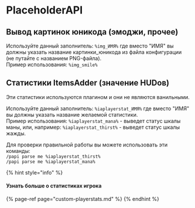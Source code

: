 # PlaceholderAPI

## Вывод картинок юникода \(эмоджи, прочее\)

Используйте данный заполнитель: `%img_ИМЯ%` где вместо "ИМЯ" вы должны указать название картинки\_юникода из файла конфигурации (не путайте с названием PNG-файла).  
Пример использования: `%img_smile%`

## Статистики ItemsAdder \(значение HUDов\)

Эти статистики используются плагином и они не являются ванильными.

Используйте данный заполнитель: `%iaplayerstat_ИМЯ%` где вместо "ИМЯ" вы должны указать название желаемой статистики.  
Пример использования: `%iaplayerstat_mana%` - выведет статус шкалы маны, или, например: `%iaplayerstat_thirst%` - выведет статус шкалы жажды.

Для проверки правильной работы вы можете использовать эти команды:  
`/papi parse me %iaplayerstat_thirst%`  
`/papi parse me %iaplayerstat_mana%`

{% hint style="info" %}
#### Узнать больше о статистиках игрока

{% page-ref page="custom-playerstats.md" %}
{% endhint %}



